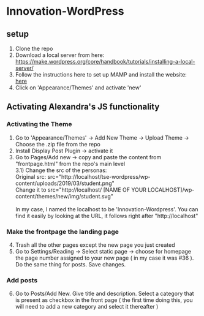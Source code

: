 # Innovation-WordPress
## setup
1) Clone the repo
2) Download a local server from here: https://make.wordpress.org/core/handbook/tutorials/installing-a-local-server/
3) Follow the instructions here to set up MAMP and install the website: [here](https://www.wpbeginner.com/wp-tutorials/how-to-install-wordpress-locally-on-mac-using-mamp/)
4) Click on 'Appearance/Themes' and activate 'new' 


## Activating Alexandra's JS functionality
### Activating the Theme
1) Go to 'Appearance/Themes' -> Add New Theme -> Upload Theme -> Choose the .zip file from the repo
2) Install Display Post Plugin -> activate it
3) Go to Pages/Add new -> copy and paste the content from "frontpage.html" from the repo's main level <br>
3.1) Change the src of the personas: <br>
     Original src: src="http://<span></span>localhost/tse-wordpress/wp-content/uploads/2019/03/student.png" </br>
     Change it to src="http://<span></span>localhost/ [NAME OF YOUR LOCALHOST]/wp-content/themes/new/img/student.svg" <br> <br>
     In my case, I named the localhost to be 'Innovation-Wordpress'. You can find it easily by looking at the URL, it follows right after "http://<span></span>localhost"  <br>
### Make the frontpage the landing page
4) Trash all the other pages except the new page you just created
5) Go to Settings/Reading -> Select static page -> choose for homepage the page number assigned to your new page ( in my case it was #36 ). Do the same thing for posts. Save changes.
### Add posts
6) Go to Posts/Add New. Give title and description. Select a category that is present as checkbox in the front page ( the first time doing this, you will need to add a new category and select it thereafter )
